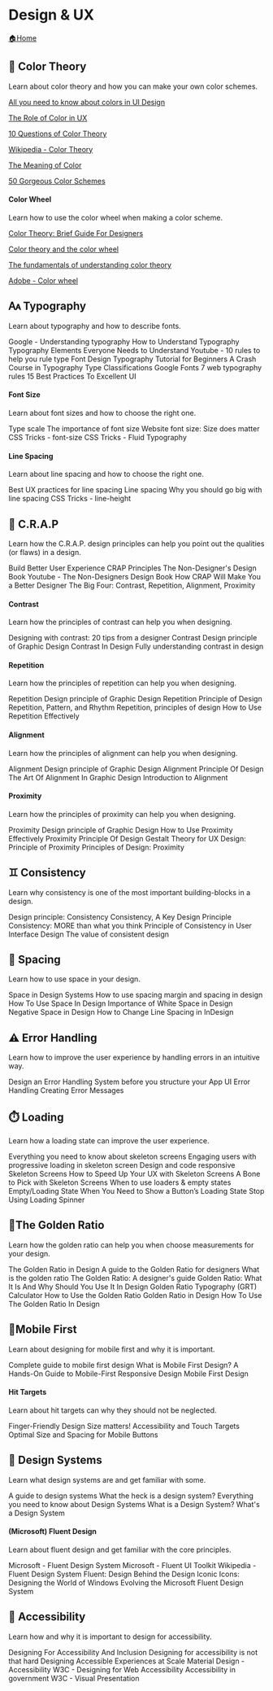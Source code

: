 # Design & UX

[🏠Home](https://github.com/moodledan/web-skills)

## 🌈 Color Theory
Learn about color theory and how you can make your own color schemes.

[All you need to know about colors in UI Design](https://uxdesign.cc/all-you-need-to-know-about-colors-in-ui-design-theory-practice-235179712522)

[The Role of Color in UX](https://www.toptal.com/designers/ux/color-in-ux)

[10 Questions of Color Theory](https://medium.muz.li/10-questions-of-color-theory-that-will-make-you-a-better-ux-designer-b5244c1341a6)

[Wikipedia - Color Theory](https://en.wikipedia.org/wiki/Color_theory)

[The Meaning of Color](https://www.smashingmagazine.com/2010/01/color-theory-for-designers-part-1-the-meaning-of-color/)

[50 Gorgeous Color Schemes](https://visme.co/blog/website-color-schemes/)

#### Color Wheel
Learn how to use the color wheel when making a color scheme.

[Color Theory: Brief Guide For Designers](https://uxplanet.org/color-theory-brief-guide-for-designers-76e11c57eaa)

[Color theory and the color wheel](https://www.canva.com/colors/color-wheel/)

[The fundamentals of understanding color theory](https://99designs.dk/blog/tips/the-7-step-guide-to-understanding-color-theory/)

[Adobe - Color wheel](https://color.adobe.com/)

## 🗛 Typography
Learn about typography and how to describe fonts.

Google - Understanding typography
How to Understand Typography
Typography Elements Everyone Needs to Understand
Youtube - 10 rules to help you rule type
Font Design
Typography Tutorial for Beginners
A Crash Course in Typography
Type Classifications
Google Fonts
7 web typography rules
15 Best Practices To Excellent UI

#### Font Size
Learn about font sizes and how to choose the right one.

Type scale
The importance of font size
Website font size: Size does matter
CSS Tricks - font-size
CSS Tricks - Fluid Typography

#### Line Spacing
Learn about line spacing and how to choose the right one.

Best UX practices for line spacing
Line spacing
Why you should go big with line spacing
CSS Tricks - line-height

## 🔎 C.R.A.P
Learn how the C.R.A.P. design principles can help you point out the qualities (or flaws) in a design.

Build Better User Experience
CRAP Principles
The Non-Designer's Design Book
Youtube - The Non-Designers Design Book
How CRAP Will Make You a Better Designer
The Big Four: Contrast, Repetition, Alignment, Proximity

#### Contrast
Learn how the principles of contrast can help you when designing.

Designing with contrast: 20 tips from a designer
Contrast Design principle of Graphic Design
Contrast In Design
Fully understanding contrast in design

#### Repetition
Learn how the principles of repetition can help you when designing.

Repetition Design principle of Graphic Design
Repetition Principle of Design
Repetition, Pattern, and Rhythm
Repetition, principles of design
How to Use Repetition Effectively

#### Alignment
Learn how the principles of alignment can help you when designing.

Alignment Design principle of Graphic Design
Alignment Principle Of Design
The Art Of Alignment In Graphic Design
Introduction to Alignment

#### Proximity
Learn how the principles of proximity can help you when designing.

Proximity Design principle of Graphic Design
How to Use Proximity Effectively
Proximity Principle Of Design
Gestalt Theory for UX Design: Principle of Proximity
Principles of Design: Proximity

## ♊ Consistency
Learn why consistency is one of the most important building-blocks in a design.

Design principle: Consistency
Consistency, A Key Design Principle
Consistency: MORE than what you think
Principle of Consistency in User Interface Design
The value of consistent design

## 📏 Spacing
Learn how to use space in your design.

Space in Design Systems
How to use spacing margin and spacing in design
How To Use Space In Design
Importance of White Space in Design
Negative Space in Design
How to Change Line Spacing in InDesign

## ⚠️ Error Handling
Learn how to improve the user experience by handling errors in an intuitive way.

Design an Error Handling System before you structure your App
UI Error Handling
Creating Error Messages

## ⏱️ Loading
Learn how a loading state can improve the user experience.

Everything you need to know about skeleton screens
Engaging users with progressive loading in skeleton screen
Design and code responsive Skeleton Screens
How to Speed Up Your UX with Skeleton Screens
A Bone to Pick with Skeleton Screens
When to use loaders & empty states
Empty/Loading State
When You Need to Show a Button’s Loading State
Stop Using Loading Spinner

## 📐The Golden Ratio
Learn how the golden ratio can help you when choose measurements for your design.

The Golden Ratio in Design
A guide to the Golden Ratio for designers
What is the golden ratio
The Golden Ratio: A designer's guide
Golden Ratio: What It Is And Why Should You Use It In Design
Golden Ratio Typography (GRT) Calculator
How to Use the Golden Ratio
Golden Ratio in Design
How To Use The Golden Ratio In Design

## 📱Mobile First
Learn about designing for mobile first and why it is important.

Complete guide to mobile first design
What is Mobile First Design?
A Hands-On Guide to Mobile-First Responsive Design
Mobile First Design

#### Hit Targets
Learn about hit targets can why they should not be neglected.

Finger-Friendly Design
Size matters! Accessibility and Touch Targets
Optimal Size and Spacing for Mobile Buttons

## 🧩 Design Systems
Learn what design systems are and get familiar with some.

A guide to design systems
What the heck is a design system?
Everything you need to know about Design Systems
What is a Design System?
What's a Design System

#### (Microsoft) Fluent Design
Learn about fluent design and get familiar with the core principles.

Microsoft - Fluent Design System
Microsoft - Fluent UI Toolkit
Wikipedia - Fluent Design System
Fluent: Design Behind the Design
Iconic Icons: Designing the World of Windows
Evolving the Microsoft Fluent Design System

## 🙇 Accessibility
Learn how and why it is important to design for accessibility.

Designing For Accessibility And Inclusion
Designing for accessibility is not that hard
Designing Accessible Experiences at Scale
Material Design - Accessibility
W3C - Designing for Web Accessibility
Accessibility in government
W3C - Visual Presentation
